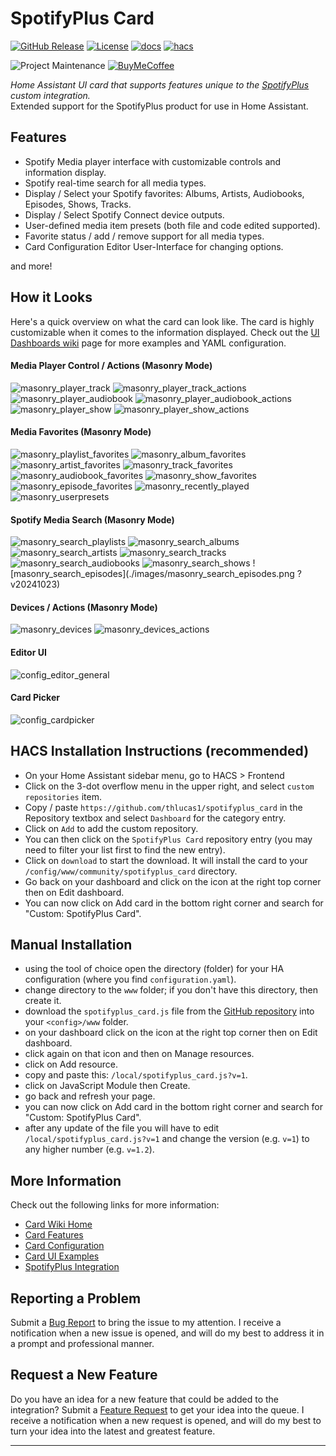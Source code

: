 # SpotifyPlus Card

[![GitHub Release][releases-shield]][releases] [![License][license-shield]](LICENSE) [![docs][docs-shield]][docs] [![hacs][hacs-shield]][hacs]

![Project Maintenance][maintenance-shield] [![BuyMeCoffee][buymecoffee-shield]][buymecoffee]

_Home Assistant UI card that supports features unique to the [SpotifyPlus](https://github.com/thlucas1/homeassistantcomponent_spotifyplus) custom integration._  
Extended support for the SpotifyPlus product for use in Home Assistant.

## Features

* Spotify Media player interface with customizable controls and information display.
* Spotify real-time search for all media types.
* Display / Select your Spotify favorites: Albums, Artists, Audiobooks, Episodes, Shows, Tracks.
* Display / Select Spotify Connect device outputs.
* User-defined media item presets (both file and code edited supported).
* Favorite status / add / remove support for all media types.
* Card Configuration Editor User-Interface for changing options.

and more!

## How it Looks

Here's a quick overview on what the card can look like.  The card is highly customizable when it comes to the information displayed.  Check out the [UI Dashboards wiki](https://github.com/thlucas1/spotifyplus_card/wiki/UI-Dashboards) page for more examples and YAML configuration.

#### Media Player Control / Actions (Masonry Mode)  
![masonry_player_track](./images/masonry_player_track.png?v20241023) 
![masonry_player_track_actions](./images/masonry_player_track_actions.png?v20241023) 
![masonry_player_audiobook](./images/masonry_player_audiobook.png?v20241023) 
![masonry_player_audiobook_actions](./images/masonry_player_audiobook_actions.png?v20241023) 
![masonry_player_show](./images/masonry_player_show.png?v20241023) 
![masonry_player_show_actions](./images/masonry_player_show_actions.png?v20241023) 

#### Media Favorites (Masonry Mode)  
![masonry_playlist_favorites](./images/masonry_playlist_favorites.png?v20241023) 
![masonry_album_favorites](./images/masonry_album_favorites.png?v20241023) 
![masonry_artist_favorites](./images/masonry_artist_favorites.png?v20241023) 
![masonry_track_favorites](./images/masonry_track_favorites.png?v20241023) 
![masonry_audiobook_favorites](./images/masonry_audiobook_favorites.png?v20241023) 
![masonry_show_favorites](./images/masonry_show_favorites.png?v20241023) 
![masonry_episode_favorites](./images/masonry_episode_favorites.png?v20241023) 
![masonry_recently_played](./images/masonry_recents.png?v20241023) 
![masonry_userpresets](./images/masonry_userpresets.png?v20241023) 

#### Spotify Media Search (Masonry Mode)  
![masonry_search_playlists](./images/masonry_search_playlists.png?v20241023) 
![masonry_search_albums](./images/masonry_search_albums.png?v20241023) 
![masonry_search_artists](./images/masonry_search_artists.png?v20241023) 
![masonry_search_tracks](./images/masonry_search_tracks.png?v20241023) 
![masonry_search_audiobooks](./images/masonry_search_audiobooks.png?v20241023) 
![masonry_search_shows](./images/masonry_search_shows.png?v20241023) 
![masonry_search_episodes](./images/masonry_search_episodes.png ?v20241023) 

#### Devices / Actions (Masonry Mode)  
![masonry_devices](./images/masonry_devices.png?v20241023) 
![masonry_devices_actions](./images/masonry_devices_actions.png?v20241023) 

#### Editor UI  
![config_editor_general](./images/config_editor_general.png) 

#### Card Picker
![config_cardpicker](./images/config_cardpicker.png?v20241023) 

## HACS Installation Instructions (recommended)

- On your Home Assistant sidebar menu, go to HACS > Frontend
- Click on the 3-dot overflow menu in the upper right, and select `custom repositories` item.
- Copy / paste `https://github.com/thlucas1/spotifyplus_card` in the Repository textbox and select `Dashboard` for the category entry.
- Click on `Add` to add the custom repository.
- You can then click on the `SpotifyPlus Card` repository entry (you may need to filter your list first to find the new entry).
- Click on `download` to start the download. It will install the card to your `/config/www/community/spotifyplus_card` directory.
- Go back on your dashboard and click on the icon at the right top corner then on Edit dashboard.
- You can now click on Add card in the bottom right corner and search for "Custom: SpotifyPlus Card".

## Manual Installation

- using the tool of choice open the directory (folder) for your HA configuration (where you find `configuration.yaml`).
- change directory to the `www` folder; if you don't have this directory, then create it.
- download the `spotifyplus_card.js` file from the [GitHub repository](https://github.com/thlucas1/spotifyplus_card) into your `<config>/www` folder.
- on your dashboard click on the icon at the right top corner then on Edit dashboard.
- click again on that icon and then on Manage resources.
- click on Add resource.
- copy and paste this: `/local/spotifyplus_card.js?v=1`.
- click on JavaScript Module then Create.
- go back and refresh your page.
- you can now click on Add card in the bottom right corner and search for "Custom: SpotifyPlus Card".
- after any update of the file you will have to edit `/local/spotifyplus_card.js?v=1` and change the version (e.g. `v=1`) to any higher number (e.g. `v=1.2`).


## More Information

Check out the following links for more information:

- [Card Wiki Home](https://github.com/thlucas1/spotifyplus_card/wiki)
- [Card Features](https://github.com/thlucas1/spotifyplus_card/wiki/Card-Features)
- [Card Configuration](https://github.com/thlucas1/spotifyplus_card/wiki/Configuration-Options)
- [Card UI Examples](https://github.com/thlucas1/spotifyplus_card/wiki/UI-Dashboards)
- [SpotifyPlus Integration](https://github.com/thlucas1/homeassistantcomponent_spotifyplus)


## Reporting a Problem

Submit a [Bug Report](https://github.com/thlucas1/spotifyplus_card/issues/new?assignees=&labels=Bug&projects=&template=bug.yml) to bring the issue to my attention. I receive a notification when a new issue is opened, and will do my best to address it in a prompt and professional manner.

## Request a New Feature

Do you have an idea for a new feature that could be added to the integration?  Submit a [Feature Request](https://github.com/thlucas1/spotifyplus_card/issues/new?assignees=&labels=Feature%2BRequest&projects=&template=feature_request.yml) to get your idea into the queue. I receive a notification when a new request is opened, and will do my best to turn your idea into the latest and greatest feature.

***

[releases-shield]: https://img.shields.io/github/release/thlucas1/spotifyplus_card.svg?style=for-the-badge
[releases]: https://github.com/thlucas1/spotifyplus_card/releases
[license-shield]: https://img.shields.io/github/license/thlucas1/spotifyplus_card.svg?style=for-the-badge
[docs]: https://github.com/thlucas1/spotifyplus_card/wiki
[docs-shield]: https://img.shields.io/badge/Docs-Wiki-blue.svg?style=for-the-badge
[hacs]: https://github.com/hacs/integration
[hacs-shield]: https://img.shields.io/badge/HACS-Default-41BDF5.svg?style=for-the-badge

[maintenance-shield]: https://img.shields.io/badge/maintainer-Todd%20Lucas%20%40thlucas1-blue.svg?style=for-the-badge
[buymecoffee]: https://www.buymeacoffee.com/thlucas1
[buymecoffee-shield]: https://img.shields.io/badge/buy%20me%20a%20coffee-donate-yellow.svg?style=for-the-badge
